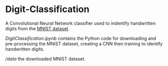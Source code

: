 # Digit-Classification

A Convolutional Neural Network classifier used to indentify handwritten digits from the [MNIST dataset](https://www.tensorflow.org/datasets/catalog/mnist).

*DigitClassification.ipynb* contains the Python code for downloading and pre-processing the MNIST dataset, creating a CNN then training to identify handwritten digits.  

*/data* the downloaded MNIST dataset.
